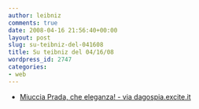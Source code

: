 ```yaml
---
author: leibniz
comments: true
date: 2008-04-16 21:56:40+00:00
layout: post
slug: su-teibniz-del-041608
title: Su teibniz del 04/16/08
wordpress_id: 2747
categories:
- web
---
```




  * [Miuccia Prada, che eleganza! - via dagospia.excite.it](http://feeds.feedburner.com/~r/teibniz/~3/271402356/31932390)



